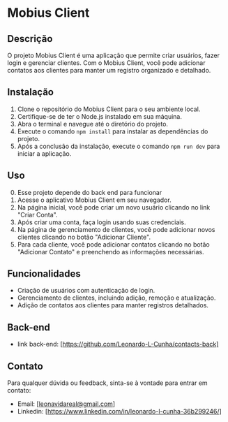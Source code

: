 # Mobius Client

## Descrição
O projeto Mobius Client é uma aplicação que permite criar usuários, fazer login e gerenciar clientes. Com o Mobius Client, você pode adicionar contatos aos clientes para manter um registro organizado e detalhado.

## Instalação
1. Clone o repositório do Mobius Client para o seu ambiente local.
2. Certifique-se de ter o Node.js instalado em sua máquina.
3. Abra o terminal e navegue até o diretório do projeto.
4. Execute o comando `npm install` para instalar as dependências do projeto.
5. Após a conclusão da instalação, execute o comando `npm run dev` para iniciar a aplicação.

## Uso
0. Esse projeto depende do back end para funcionar
1. Acesse o aplicativo Mobius Client em seu navegador.
2. Na página inicial, você pode criar um novo usuário clicando no link "Criar Conta".
3. Após criar uma conta, faça login usando suas credenciais.
4. Na página de gerenciamento de clientes, você pode adicionar novos clientes clicando no botão "Adicionar Cliente".
5. Para cada cliente, você pode adicionar contatos clicando no botão "Adicionar Contato" e preenchendo as informações necessárias.

## Funcionalidades
- Criação de usuários com autenticação de login.
- Gerenciamento de clientes, incluindo adição, remoção e atualização.
- Adição de contatos aos clientes para manter registros detalhados.


## Back-end
- link back-end: [https://github.com/Leonardo-L-Cunha/contacts-back]

## Contato
Para qualquer dúvida ou feedback, sinta-se à vontade para entrar em contato:
- Email: [leonavidareal@gmail.com]
- Linkedin: [https://www.linkedin.com/in/leonardo-l-cunha-36b299246/]
